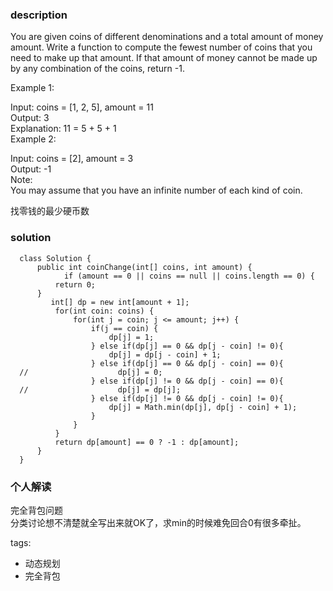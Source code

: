 ### description    
  You are given coins of different denominations and a total amount of money amount. Write a function to compute the fewest number of coins that you need to make up that amount. If that amount of money cannot be made up by any combination of the coins, return -1.  
    
  Example 1:  
    
  Input: coins = [1, 2, 5], amount = 11  
  Output: 3   
  Explanation: 11 = 5 + 5 + 1  
  Example 2:  
    
  Input: coins = [2], amount = 3  
  Output: -1  
  Note:  
  You may assume that you have an infinite number of each kind of coin.  
    
  找零钱的最少硬币数  
### solution    
```    
  class Solution {  
      public int coinChange(int[] coins, int amount) {  
            if (amount == 0 || coins == null || coins.length == 0) {  
          return 0;  
      }  
         int[] dp = new int[amount + 1];  
          for(int coin: coins) {  
              for(int j = coin; j <= amount; j++) {  
                  if(j == coin) {  
                      dp[j] = 1;  
                  } else if(dp[j] == 0 && dp[j - coin] != 0){  
                      dp[j] = dp[j - coin] + 1;  
                  } else if(dp[j] == 0 && dp[j - coin] == 0){  
  //                    dp[j] = 0;  
                  } else if(dp[j] != 0 && dp[j - coin] == 0){  
  //                    dp[j] = dp[j];  
                  } else if(dp[j] != 0 && dp[j - coin] != 0){  
                      dp[j] = Math.min(dp[j], dp[j - coin] + 1);  
                  }  
              }  
          }  
          return dp[amount] == 0 ? -1 : dp[amount];  
      }  
  }  
```    
    
### 个人解读    
  完全背包问题  
  分类讨论想不清楚就全写出来就OK了，求min的时候难免回合0有很多牵扯。  
    
tags:    
  -  动态规划  
  -  完全背包  
  
  
